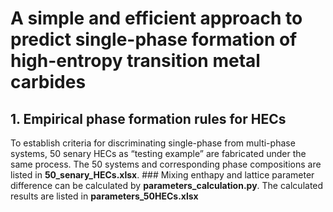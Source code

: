 # A simple and efficient approach to predict single-phase formation of high-entropy transition metal carbides
## 1. Empirical phase formation rules for HECs
To establish criteria for discriminating single-phase from multi-phase systems, 50 senary HECs as “testing example” are fabricated under the same process. The 50 systems and corresponding phase compositions are listed in **50_senary_HECs.xlsx**. ###
Mixing enthapy and lattice parameter difference can be calculated by **parameters_calculation.py**.
The calculated results are listed in **parameters_50HECs.xlsx**
